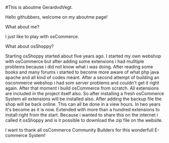 #This is aboutme GerardvdVegt.

Hello githubbers, welcome on my aboutme page!

What about me?

I just like to play with osCommerce.

What about osShoppy?

Starting osShoppy started about five years ago. I started my own webshop with osCommerce but after adding some
extensions i had mulltiple problems because i did not know what i was doing. After reading some books and many forums
i started to become more aware of what php java apache and all kind of codes meant.
After a second attempt of building an oscommerce webshop i had som server problems and couldn't get it right again.
After that moment i build osCommerce from scratch. All extensions are included in the project itself also. So after installing 
a fresh osCommerce System all extensions will be installed also. After adding the backup file the shop will be back online. This can all
be done in a view hours.
In two years it's become as it is now. Extended with more than a hundred extensions to install right from the start.
Because i wanted to share this on the internet i called it osShoppy and is it possible to download the zip file on the website.

I want to thank all osCommerce Community Builders for this wonderfull E-commerce System!
